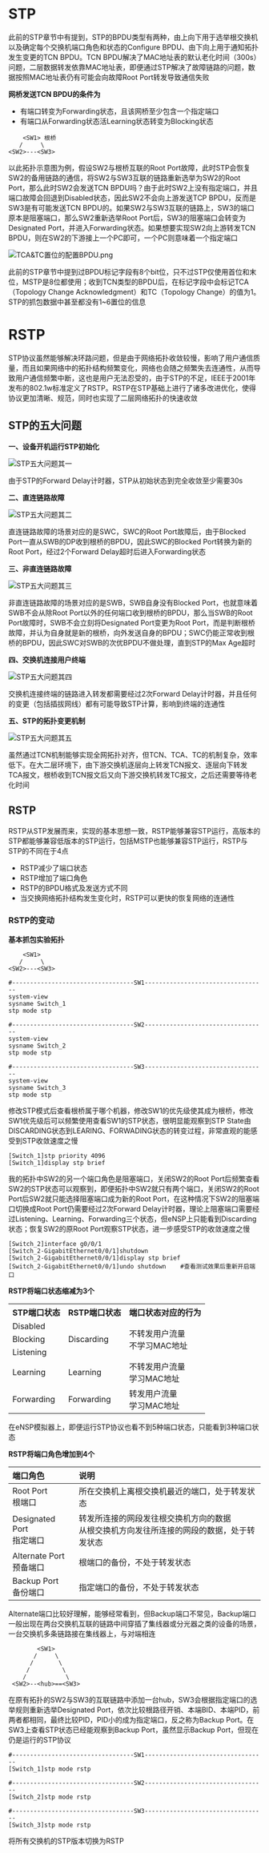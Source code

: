 # STP

此前的STP章节中有提到，STP的BPDU类型有两种，由上向下用于选举根交换机以及确定每个交换机端口角色和状态的Configure BPDU、由下向上用于通知拓扑发生变更的TCN BPDU。TCN BPDU解决了MAC地址表的默认老化时间（300s）问题，二层数据转发依靠MAC地址表，即便通过STP解决了故障链路的问题，数据按照MAC地址表仍有可能会向故障Root Port转发导致通信失败

**网桥发送TCN BPDU的条件为**

- 有端口转变为Forwarding状态，且该网桥至少包含一个指定端口
- 有端口从Forwarding状态活Learning状态转变为Blocking状态

```Topology
    <SW1> 根桥
   /     \
<SW2>---<SW3>
```

以此拓扑示意图为例，假设SW2与根桥互联的Root Port故障，此时STP会恢复SW2的备用链路的通信，将SW2与SW3互联的链路重新选举为SW2的Root Port，那么此时SW2会发送TCN BPDU吗？由于此时SW2上没有指定端口，并且端口故障会回退到Disabled状态，因此SW2不会向上游发送TCP BPDU，反而是SW3是有可能发送TCN BPDU的。如果SW2与SW3互联的链路上，SW3的端口原本是阻塞端口，那么SW2重新选举Root Port后，SW3的阻塞端口会转变为Designated Port，并进入Forwarding状态。如果想要实现SW2向上游转发TCN BPDU，则在SW2的下游接上一个PC即可，一个PC则意味着一个指定端口

![TCA&TC置位的配置BPDU.png](https://www.z4a.net/images/2024/06/08/TCATCBPDU.png)

此前的STP章节中提到过BPDU标记字段有8个bit位，只不过STP仅使用首位和末位，MSTP是8位都使用；收到TCN类型的BPDU后，在标记字段中会标记TCA（Topology Change Acknowledgment）和TC（Topology Change）的值为1。STP的抓包数据中甚至都没有1~6置位的信息

# RSTP

STP协议虽然能够解决环路问题，但是由于网络拓扑收敛较慢，影响了用户通信质量，而且如果网络中的拓扑结构频繁变化，网络也会随之频繁失去连通性，从而导致用户通信频繁中断，这也是用户无法忍受的，由于STP的不足，IEEE于2001年发布的802.1w标准定义了RSTP。RSTP在STP基础上进行了诸多改进优化，使得协议更加清晰、规范，同时也实现了二层网络拓扑的快速收敛

## STP的五大问题

**一、设备开机运行STP初始化**

![STP五大问题其一](https://www.z4a.net/images/2024/06/08/STP.png)

由于STP的Forward Delay计时器，STP从初始状态到完全收敛至少需要30s

**二、直连链路故障**

![STP五大问题其二](https://www.z4a.net/images/2024/06/08/STP17e8540607a08b0e.png)

直连链路故障的场景对应的是SWC，SWC的Root Port故障后，由于Blocked Port一直从SWB的DP收到根桥的BPDU，因此SWC的Blocked Port转换为新的Root Port，经过2个Forward Delay超时后进入Forwarding状态

**三、非直连链路故障**

![STP五大问题其三](https://www.z4a.net/images/2024/06/08/STP2b620a78fef72f28.png)

非直连链路故障的场景对应的是SWB，SWB自身没有Blocked Port，也就意味着SWB不会从除Root Port以外的任何端口收到根桥的BPDU，那么当SWB的Root Port故障时，SWB不会立刻将Designated Port变更为Root Port，而是判断根桥故障，并认为自身就是新的根桥，向外发送自身的BPDU；SWC仍能正常收到根桥的BPDU，因此SWC对SWB的次优BPDU不做处理，直到STP的Max Age超时

**四、交换机连接用户终端**

![STP五大问题其四](https://www.z4a.net/images/2024/06/08/STP9f5eb80ad6c97c28.png)

交换机连接终端的链路进入转发都需要经过2次Forward Delay计时器，并且任何的变更（包括插拔网线）都有可能导致STP计算，影响到终端的连通性

**五、STP的拓扑变更机制**

![STP五大问题其五](https://www.z4a.net/images/2024/06/08/STP7a8248eb0506125c.png)

虽然通过TCN机制能够实现全网拓扑对齐，但TCN、TCA、TC的机制复杂，效率低下。在大二层环境下，由下游交换机逐层向上转发TCN报文、逐层向下转发TCA报文，根桥收到TCN报文后又向下游交换机转发TC报文，之后还需要等待老化时间

## RSTP

RSTP从STP发展而来，实现的基本思想一致，RSTP能够兼容STP运行，高版本的STP都能够兼容低版本的STP运行，包括MSTP也能够兼容STP运行，RSTP与STP的不同在于4点

- RSTP减少了端口状态
- RSTP增加了端口角色
- RSTP的BPDU格式及发送方式不同
- 当交换网络拓扑结构发生变化时，RSTP可以更快的恢复网络的连通性

### RSTP的变动

**基本抓包实验拓扑**

```Topology
    <SW1>
   /     \
<SW2>---<SW3>
```

```VRP
#----------------------------------SW1----------------------------------
system-view
sysname Switch_1
stp mode stp

#----------------------------------SW2----------------------------------
system-view
sysname Switch_2
stp mode stp

#----------------------------------SW3----------------------------------
system-view
sysname Switch_3
stp mode stp
```

修改STP模式后查看根桥属于哪个机器，修改SW1的优先级使其成为根桥，修改SW1优先级后可以频繁使用查看SW1的STP状态，很明显能观察到STP State由DISCARDING状态到LEARING、FORWADING状态的转变过程，非常直观的能感受到STP收敛速度之慢

```VRP
[Switch_1]stp priority 4096
[Switch_1]display stp brief
```

我的拓扑中SW2的另一个端口角色是阻塞端口，关闭SW2的Root Port后频繁查看SW2的STP状态可以观察到，即便拓扑中SW2就只有两个端口，关闭SW2的Root Port后SW2就只能选择阻塞端口成为新的Root Port，在这种情况下SW2的阻塞端口切换成Root Port仍需要经过2次Forward Delay计时器，理论上阻塞端口需要经过Listening、Learning、Forwarding三个状态，但eNSP上只能看到Discarding状态；恢复SW2的原Root Port观察STP状态，进一步感受STP的收敛速度之慢

```VRP
[Switch_2]interface g0/0/1
[Switch_2-GigabitEthernet0/0/1]shutdown
[Switch_2-GigabitEthernet0/0/1]display stp brief
[Switch_2-GigabitEthernet0/0/1]undo shutdown    #查看测试效果后重新开启端口
```

**RSTP将端口状态缩减为3个**

<table>
    <tr>
        <th>STP端口状态</th>
        <th>RSTP端口状态</th>
        <th>端口状态对应的行为</th>
    </tr>
    <tr>
        <td>Disabled</td>
        <td rowspan="3">Discarding</td>
        <td rowspan="3">不转发用户流量<br />不学习MAC地址</td>
    </tr>
    <tr>
        <td>Blocking</tr>
    </tr>
    <tr>
        <td>Listening</td>
    </tr>
    <tr>
        <td>Learning</td>
        <td>Learning</td>
        <td>不转发用户流量<br />学习MAC地址</td>
    </tr>
    <tr>
        <td>Forwarding</td>
        <td>Forwarding</td>
        <td>转发用户流量<br />学习MAC地址</td>
    </tr>
</table>

在eNSP模拟器上，即便运行STP协议也看不到5种端口状态，只能看到3种端口状态

**RSTP将端口角色增加到4个**

| 端口角色 | 说明 |
| :-- | :-- |
| Root Port<br />根端口 | 所在交换机上离根交换机最近的端口，处于转发状态 |
| Designated Port<br />指定端口 | 转发所连接的网段发往根交换机方向的数据<br />从根交换机方向发往所连接的网段的数据，处于转发状态 |
| Alternate Port<br />预备端口 | 根端口的备份，不处于转发状态 |
| Backup Port<br />备份端口 | 指定端口的备份，不处于转发状态 |

Alternate端口比较好理解，能够经常看到，但Backup端口不常见，Backup端口一般出现在两台交换机互联的链路中间穿插了集线器或分光器之类的设备的场景，一台交换机多条链路接在集线器上，与对端相连

```Topology
        <SW1>
       /     \
      /       \
     /         \
    /           \
 <SW2>--<hub>==<SW3>
```

在原有拓扑的SW2与SW3的互联链路中添加一台hub，SW3会根据指定端口的选举规则重新选举Designated Port，依次比较根路径开销、本端BID、本端PID，前两者都相同，最终比较PID，PID小的成为指定端口，反之称为Backup Port。在SW3上查看STP状态已经能观察到Backup Port，虽然显示Backup Port，但现在仍是运行的STP协议

```VRP
#----------------------------------SW1----------------------------------
[Switch_1]stp mode rstp

#----------------------------------SW2----------------------------------
[Switch_2]stp mode rstp

#----------------------------------SW3----------------------------------
[Switch_3]stp mode rstp
```

将所有交换机的STP版本切换为RSTP

